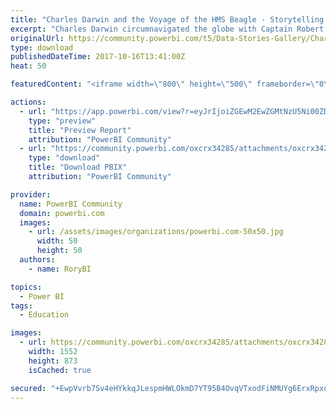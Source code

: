 ```yaml
---
title: "Charles Darwin and the Voyage of the HMS Beagle - Storytelling using PBI Bookmarking"
excerpt: "Charles Darwin circumnavigated the globe with Captain Robert Fitzroy between 1831 to 1836. He is most famous for he theories on evolution, which were"
originalUrl: https://community.powerbi.com/t5/Data-Stories-Gallery/Charles-Darwin-and-the-Voyage-of-the-HMS-Beagle-Storytelling/m-p/279703
type: download
publishedDateTime: 2017-10-16T13:41:00Z
heat: 50

featuredContent: "<iframe width=\"800\" height=\"500\" frameborder=\"0\" src=\"https://app.powerbi.com/view?r=eyJrIjoiZGEwM2EwZGMtNzU5Ni00ZDI0LWI3MWQtZjQ1ZjA0M2Y5NjlmIiwidCI6IjFkOTEwYzM3LWE0MjktNGYzNS1iYTFiLTM3ZDViMjNmZTRhMSIsImMiOjh9\"></iframe>"

actions:
  - url: "https://app.powerbi.com/view?r=eyJrIjoiZGEwM2EwZGMtNzU5Ni00ZDI0LWI3MWQtZjQ1ZjA0M2Y5NjlmIiwidCI6IjFkOTEwYzM3LWE0MjktNGYzNS1iYTFiLTM3ZDViMjNmZTRhMSIsImMiOjh9"
    type: "preview"
    title: "Preview Report"
    attribution: "PowerBI Community"
  - url: "https://community.powerbi.com/oxcrx34285/attachments/oxcrx34285/DataStoriesGallery/1203/2/DarwinMsoft.pbix"
    type: "download"
    title: "Download PBIX"
    attribution: "PowerBI Community"

provider:
  name: PowerBI Community
  domain: powerbi.com
  images:
    - url: /assets/images/organizations/powerbi.com-50x50.jpg
      width: 50
      height: 50
  authors:
    - name: RoryBI

topics:
  - Power BI
tags:
  - Education

images:
  - url: https://community.powerbi.com/oxcrx34285/attachments/oxcrx34285/DataStoriesGallery/1203/1/Capture.PNG
    width: 1552
    height: 873
    isCached: true

secured: "+EwpVvrb7Sv4eHYkkqJLespmHWLOkmD7YT95B4OvqVTxodFiNMUYg6ErxRpxnrwBTsJyuqAw2cNj4YiDshCS+qlxzKQx1Ho8U/GoTvk3NQfKJaqClq/f/73rAv3YUe6MHvaz2pUVT0sCRUeeuE1o8xFSuqXwyJMXvYSMgHM/ETsuACrds2h2xUT3Vhd2Mj43Y23joh+XihXrNrtFzQI6pU2nI+H4yQhAgIWg307RrkSMDQqZVOc4VszWRp42Xo0mdNly+K3mBwoUFuSz7fiuKKU2/vJge3CCbmXrksX1+C72NBERXI9I9mFpzqCigTLDgFVMei0CDbkHeWxsBRglfVDB/7sJX5Z75YDATB6HW0Um/f1yXyPq//PmyU8zuFFeP8o16+ojGsYi+wVgz/cd6ifo9f12Nw4/1+RtsowWR5w=;syUPxYIRQvCFa8bnPNuMXw=="
---
```


